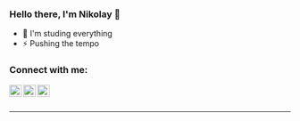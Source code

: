 ### Hello there, I'm Nikolay 👋

- 👀 I'm studing everything
- ⚡ Pushing the tempo

### Connect with me:

[<img align="left" alt="Manga Fan | Telegram" width="22px" src="https://cdn.jsdelivr.net/npm/simple-icons@v3/icons/telegram.svg" />][telegram]
[<img align="left" alt="Kolyan | Discord" width="22px" src="https://cdn.jsdelivr.net/npm/simple-icons@v3/icons/discord.svg" />][discord]
[<img align="left" alt="Manga Fan | Vk" width="22px" src="https://cdn.jsdelivr.net/npm/simple-icons@v3/icons/vk.svg" />][vk]

<br>

[telegram]: https://t.me/fan_go_brrrrr
[discord]: https://discordapp.com/users/319130027247534091
[vk]: https://vk.com/fan_go_brrrrr

<br>

---
